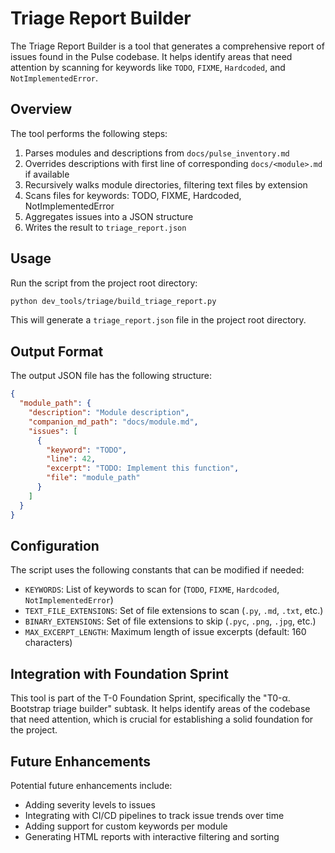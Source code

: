 # Triage Report Builder

The Triage Report Builder is a tool that generates a comprehensive report of issues found in the Pulse codebase. It helps identify areas that need attention by scanning for keywords like `TODO`, `FIXME`, `Hardcoded`, and `NotImplementedError`.

## Overview

The tool performs the following steps:

1. Parses modules and descriptions from `docs/pulse_inventory.md`
2. Overrides descriptions with first line of corresponding `docs/<module>.md` if available
3. Recursively walks module directories, filtering text files by extension
4. Scans files for keywords: TODO, FIXME, Hardcoded, NotImplementedError
5. Aggregates issues into a JSON structure
6. Writes the result to `triage_report.json`

## Usage

Run the script from the project root directory:

```bash
python dev_tools/triage/build_triage_report.py
```

This will generate a `triage_report.json` file in the project root directory.

## Output Format

The output JSON file has the following structure:

```json
{
  "module_path": {
    "description": "Module description",
    "companion_md_path": "docs/module.md",
    "issues": [
      {
        "keyword": "TODO",
        "line": 42,
        "excerpt": "TODO: Implement this function",
        "file": "module_path"
      }
    ]
  }
}
```

## Configuration

The script uses the following constants that can be modified if needed:

- `KEYWORDS`: List of keywords to scan for (`TODO`, `FIXME`, `Hardcoded`, `NotImplementedError`)
- `TEXT_FILE_EXTENSIONS`: Set of file extensions to scan (`.py`, `.md`, `.txt`, etc.)
- `BINARY_EXTENSIONS`: Set of file extensions to skip (`.pyc`, `.png`, `.jpg`, etc.)
- `MAX_EXCERPT_LENGTH`: Maximum length of issue excerpts (default: 160 characters)

## Integration with Foundation Sprint

This tool is part of the T-0 Foundation Sprint, specifically the "T0-α. Bootstrap triage builder" subtask. It helps identify areas of the codebase that need attention, which is crucial for establishing a solid foundation for the project.

## Future Enhancements

Potential future enhancements include:

- Adding severity levels to issues
- Integrating with CI/CD pipelines to track issue trends over time
- Adding support for custom keywords per module
- Generating HTML reports with interactive filtering and sorting
